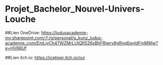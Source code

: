 # Projet_Bachelor_Nouvel-Univers-Louche

##Lien OneDrive:
https://ludusacademie-my.sharepoint.com/:f:/g/personal/q_kunz_ludus-academie_com/EmLiyCh47WZMrLUtQfl526sBhFRiwrv8gRvq6qyIdFmMWw?e=HV68Uf

##Lien itch.io:
https://icetiger.itch.io/nul
